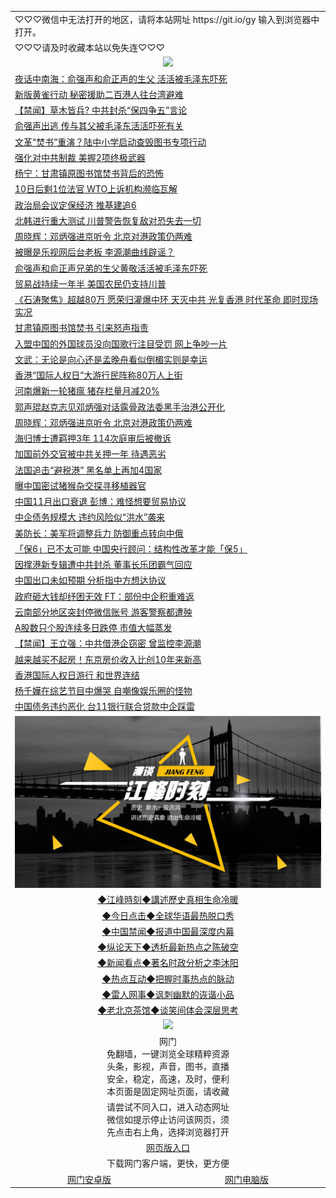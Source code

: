  <table>
<tr>
<td colspan="2" align=left>
♡♡♡微信中无法打开的地区，请将本站网址 https://git.io/gy 输入到浏览器中打开。 
 </td>
</tr>
 <tr>
 <td colspan="2" align=left>
♡♡♡请及时收藏本站以免失连♡♡♡
</td>
 </tr>
  <tr>
    <td colspan="2" align=center><img src="https://cdn.jsdelivr.net/gh/gyoupiodf/im1/%E7%BD%91%E9%97%A8%E6%96%B0%E9%97%BB1.jpg"></td>
 </tr>
<tr><td colspan="2" align="left"><a href="https://xball.casa/oo.aspx?name=c1104683&key=eqxowaguscvmxdgc&from=gy">夜话中南海：俞强声和俞正声的生父 活活被毛泽东吓死</a></td></tr>
<tr><td colspan="2" align="left"><a href="https://xball.casa/oo.aspx?name=c1104646&key=eqxowaguscvmxdgc&from=gy">新版黄雀行动 秘密援助二百港人往台湾避难</a></td></tr>
<tr><td colspan="2" align="left"><a href="https://xball.casa/oo.aspx?name=c1104693&key=eqxowaguscvmxdgc&from=gy">【禁闻】草木皆兵? 中共封杀“保四争五”言论</a></td></tr>
<tr><td colspan="2" align="left"><a href="https://xball.casa/oo.aspx?name=c1104682&key=eqxowaguscvmxdgc&from=gy">俞强声出逃 传与其父被毛泽东活活吓死有关</a></td></tr>
<tr><td colspan="2" align="left"><a href="https://xball.casa/oo.aspx?name=c1104687&key=eqxowaguscvmxdgc&from=gy">文革“焚书”重演？陆中小学启动查毁图书专项行动</a></td></tr>
<tr><td colspan="2" align="left"><a href="https://xball.casa/oo.aspx?name=c1104684&key=eqxowaguscvmxdgc&from=gy">强化对中共制裁 美握2项终极武器</a></td></tr>
<tr><td colspan="2" align="left"><a href="https://xball.casa/oo.aspx?name=c1104675&key=eqxowaguscvmxdgc&from=gy">杨宁：甘肃镇原图书馆焚书背后的恐怖</a></td></tr>
<tr><td colspan="2" align="left"><a href="https://xball.casa/oo.aspx?name=c1104698&key=eqxowaguscvmxdgc&from=gy">10日后剩1位法官 WTO上诉机构濒临瓦解</a></td></tr>
<tr><td colspan="2" align="left"><a href="https://xball.casa/oo.aspx?name=c1104705&key=eqxowaguscvmxdgc&from=gy">政治局会议定保经济 推基建追6</a></td></tr>
<tr><td colspan="2" align="left"><a href="https://xball.casa/oo.aspx?name=c1104685&key=eqxowaguscvmxdgc&from=gy">北韩进行重大测试 川普警告恢复敌对恐失去一切</a></td></tr>
<tr><td colspan="2" align="left"><a href="https://xball.casa/oo.aspx?name=c1104702&key=eqxowaguscvmxdgc&from=gy">周晓辉：邓炳强进京听令 北京对港政策仍两难</a></td></tr>
<tr><td colspan="2" align="left"><a href="https://xball.casa/oo.aspx?name=c1104656&key=eqxowaguscvmxdgc&from=gy">被曝是乐视网后台老板 李源潮曲线辟谣？</a></td></tr>
<tr><td colspan="2" align="left"><a href="https://xball.casa/oo.aspx?name=c1104713&key=eqxowaguscvmxdgc&from=gy">俞强声和俞正声兄弟的生父黄敬活活被毛泽东吓死</a></td></tr>
<tr><td colspan="2" align="left"><a href="https://xball.casa/oo.aspx?name=c1104691&key=eqxowaguscvmxdgc&from=gy">贸易战持续一年半 美国农民仍支持川普</a></td></tr>
<tr><td colspan="2" align="left"><a href="https://xball.casa/oo.aspx?name=c1104679&key=eqxowaguscvmxdgc&from=gy">《石涛聚焦》超越80万 愿荣归灌爆中环 天灭中共 光复香港 时代革命 即时现场实况</a></td></tr>
<tr><td colspan="2" align="left"><a href="https://xball.casa/oo.aspx?name=c1104703&key=eqxowaguscvmxdgc&from=gy">甘肃镇原图书馆焚书 引来怒声指责</a></td></tr>
<tr><td colspan="2" align="left"><a href="https://xball.casa/oo.aspx?name=c1104706&key=eqxowaguscvmxdgc&from=gy">入盟中国的外国球员没向国歌行注目受罚 网上争吵一片</a></td></tr>
<tr><td colspan="2" align="left"><a href="https://xball.casa/oo.aspx?name=c1104694&key=eqxowaguscvmxdgc&from=gy">文武：无论是向心还是孟晚舟看似倒楣实则是幸运</a></td></tr>
<tr><td colspan="2" align="left"><a href="https://xball.casa/oo.aspx?name=c1104697&key=eqxowaguscvmxdgc&from=gy">香港“国际人权日”大游行民阵称80万人上街</a></td></tr>
<tr><td colspan="2" align="left"><a href="https://xball.casa/oo.aspx?name=c1104689&key=eqxowaguscvmxdgc&from=gy">河南爆新一轮猪瘟 猪存栏量月减20%</a></td></tr>
<tr><td colspan="2" align="left"><a href="https://xball.casa/oo.aspx?name=c1104676&key=eqxowaguscvmxdgc&from=gy">郭声琨赵克志见邓炳强对话露骨政法委黑手治港公开化</a></td></tr>
<tr><td colspan="2" align="left"><a href="https://xball.casa/oo.aspx?name=c1104678&key=eqxowaguscvmxdgc&from=gy">周晓辉：邓炳强进京听令 北京对港政策仍两难</a></td></tr>
<tr><td colspan="2" align="left"><a href="https://xball.casa/oo.aspx?name=c1104700&key=eqxowaguscvmxdgc&from=gy">海归博士遭羁押3年 114次庭审后被撤诉</a></td></tr>
<tr><td colspan="2" align="left"><a href="https://xball.casa/oo.aspx?name=c1104701&key=eqxowaguscvmxdgc&from=gy">加国前外交官被中共关押一年 待遇恶劣</a></td></tr>
<tr><td colspan="2" align="left"><a href="https://xball.casa/oo.aspx?name=c1104690&key=eqxowaguscvmxdgc&from=gy">法国追击“避税港” 黑名单上再加4国家</a></td></tr>
<tr><td colspan="2" align="left"><a href="https://xball.casa/oo.aspx?name=c1104704&key=eqxowaguscvmxdgc&from=gy">曝中国密试猪猴杂交探寻移植器官</a></td></tr>
<tr><td colspan="2" align="left"><a href="https://xball.casa/oo.aspx?name=c1104668&key=eqxowaguscvmxdgc&from=gy">中国11月出口衰退 彭博：难怪想要贸易协议</a></td></tr>
<tr><td colspan="2" align="left"><a href="https://xball.casa/oo.aspx?name=c1104710&key=eqxowaguscvmxdgc&from=gy">中企债务规模大  违约风险似“洪水”袭来</a></td></tr>
<tr><td colspan="2" align="left"><a href="https://xball.casa/oo.aspx?name=c1104696&key=eqxowaguscvmxdgc&from=gy">美防长：美军将调整兵力 防御重点转向中俄</a></td></tr>
<tr><td colspan="2" align="left"><a href="https://xball.casa/oo.aspx?name=c1104667&key=eqxowaguscvmxdgc&from=gy">「保6」已不太可能 中国央行顾问：结构性改革才能「保5」</a></td></tr>
<tr><td colspan="2" align="left"><a href="https://xball.casa/oo.aspx?name=c1104720&key=eqxowaguscvmxdgc&from=gy">因撑港新专辑遭中共封杀 董事长乐团霸气回应</a></td></tr>
<tr><td colspan="2" align="left"><a href="https://xball.casa/oo.aspx?name=c1104674&key=eqxowaguscvmxdgc&from=gy">中国出口未如预期 分析指中方想达协议</a></td></tr>
<tr><td colspan="2" align="left"><a href="https://xball.casa/oo.aspx?name=c1104669&key=eqxowaguscvmxdgc&from=gy">政府砸大钱却纾困无效 FT：部份中企积重难返</a></td></tr>
<tr><td colspan="2" align="left"><a href="https://xball.casa/oo.aspx?name=c1104723&key=eqxowaguscvmxdgc&from=gy">云南部分地区突封停微信账号 游客警察都遭殃</a></td></tr>
<tr><td colspan="2" align="left"><a href="https://xball.casa/oo.aspx?name=c1104709&key=eqxowaguscvmxdgc&from=gy">A股数只个股连续多日跌停 市值大幅蒸发</a></td></tr>
<tr><td colspan="2" align="left"><a href="https://xball.casa/oo.aspx?name=c1104722&key=eqxowaguscvmxdgc&from=gy">【禁闻】王立强：中共借港企窃密 曾监控李源潮</a></td></tr>
<tr><td colspan="2" align="left"><a href="https://xball.casa/oo.aspx?name=c1104681&key=eqxowaguscvmxdgc&from=gy">越来越买不起房！东京房价收入比创10年来新高</a></td></tr>
<tr><td colspan="2" align="left"><a href="https://xball.casa/oo.aspx?name=c1104686&key=eqxowaguscvmxdgc&from=gy">香港国际人权日游行 和世界连结</a></td></tr>
<tr><td colspan="2" align="left"><a href="https://xball.casa/oo.aspx?name=c1104721&key=eqxowaguscvmxdgc&from=gy">杨千嬅在综艺节目中爆哭 自嘲像娱乐圈的怪物</a></td></tr>
<tr><td colspan="2" align="left"><a href="https://xball.casa/oo.aspx?name=c1104695&key=eqxowaguscvmxdgc&from=gy">中国债务违约恶化 台11银行联合贷款中企踩雷</a></td></tr>



 <tr>
   <td colspan="2" align=center><img src="https://github.com/gyoupiodf/im1/blob/master/jf-1.jpg"></td>
  </tr>
   <tr>
   <td colspan="2" align=center> 
<a href="https://xball.casa/oo.aspx?name=c922850&key=eqxowaguscvmxdgc&from=gy&tag=9877">◆江峰時刻◆講述歷史真相生命冷暖</a><br/>
    </td>
  </tr>
   <tr>
   <td colspan="2" align=center> 
<a href="https://xball.casa/oo.aspx?name=c816850&key=eqxowaguscvmxdgc&from=gy&tag=9877">◆今日点击◆全球华语最热脱口秀</a><br/>
    </td>
  </tr>
  <tr>
  <td colspan="2" align=center>
<a href="https://xball.casa/oo.aspx?name=c816860&key=eqxowaguscvmxdgc&from=gy&tag=99733110">◆中国禁闻◆报道中国最深度内幕</a><br/>
   </tr>
  <tr>
     <td colspan="2" align=center>
<a href="https://xball.casa/oo.aspx?name=c816855&key=eqxowaguscvmxdgc&from=gy&tag=997110">◆纵论天下◆透析最新热点之陈破空</a><br/>
   </tr>
   <tr>
      <td colspan="2" align=center>
<a href="https://xball.casa/oo.aspx?name=c838308&key=eqxowaguscvmxdgc&from=gy&tag=9973110">◆新闻看点◆著名时政分析之李沐阳</a><br/>
   </tr>
   <tr>
     <td colspan="2" align=center>
<a href="https://xball.casa/oo.aspx?name=c816852&key=eqxowaguscvmxdgc&from=gy&tag=9733110">◆热点互动◆把握时事热点的脉动</a><br/>
   </tr>
   <tr>
      <td colspan="2" align=center>
<a href="https://xball.casa/oo.aspx?name=c816694&key=eqxowaguscvmxdgc&from=gy&tag=93310">◆雷人网事◆讽刺幽默的诙谐小品</a><br/>
   </tr>
   <tr>
    <td colspan="2" align=center>
<a href="https://xball.casa/oo.aspx?name=c816650&key=eqxowaguscvmxdgc&from=gy&tag=9973110">◆老北京茶馆◆谈笑间体会深层思考</a><br/>
   </tr>
 <tr>
    <td colspan="2" align="center"><img src="https://gitlab.com/ogate2/up/raw/master/_/oGate65.jpg"/></td>
  </tr>
  <tr>
    <td colspan="2" align="center">网门<br/>免翻墙，一键浏览全球精粹资源<br/>头条，影视，声音，图书，直播<br/>安全，稳定，高速，及时，便利<br/>本页面是固定网址页面，请收藏</td>
  <tr>
  <tr>
    <td colspan="2" align="center">请尝试不同入口，进入动态网址<br/>微信如提示停止访问该网页，须<br/>先点击右上角，选择浏览器打开</td>
  <tr>
  <tr>
    <td colspan="2" align="center"><a href="https://cdn.statically.io/gh/otiny/up/master/show001.htm">网页版入口</a></td>
  </tr>
  <tr>
    <td colspan="2" align="center">下载网门客户端，更快，更方便</td>
  <tr>
  <tr>
    <td align="center"><a href="https://raw.githubusercontent.com/opipe/up/master/oGatea.apk">网门安卓版</a></td>
    <td align="center"><a href="https://raw.githubusercontent.com/opipe/up/master/oGate.zip">网门电脑版</a></td>
  </tr>
</table>


